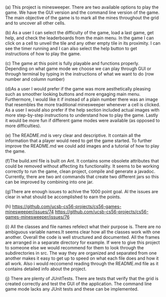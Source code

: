 

(a) This project is minesweeper. There are two available options to play the game. We have the GUI version and the command line version of the game. The main objective of the game is to mark all the mines throughout the grid and to uncover all other cells.

(b) As a user I can select the difficulty of the game, load a last game, get help, and check the leaderboards from the main menu. In the game I can click on a cell to unveil the tile and any other empty tile in its proximity. I can see the timer running and I can also select the help button to get instructions of how to play the game.

(c) The game at this point is fully playable and functions properly. Depending on what game mode we choose we can play through GUI or through terminal by typing in the instructions of what we want to do (row number and column number)

(d)As a user I would prefer if the game was more aesthetically pleasing such as smoother looking buttons and more engaging main menu. Furthermore, I would like it if instead of a plain number there was an image that resembles the more traditional minesweeper whenever a cell is clicked. As a user I would also prefer if the help section included actual images with more step-by-step instructions to understand how to play the game. Lastly it would be more fun if different game modes were available (as opposed to more difficulties).

(e) The README.md is very clear and descriptive. It contain all the information that a player would need to get the game started. To further improve the README.md we could add images and a tutorial of how to play the game.

(f)The build.xml file is built on Ant. It contains some obsolete attributes that could be removed without affecting its functionality. It seems to be working correctly to run the game, clean project, compile and generate a javadoc. Currently, there are two ant commands that create two different jars so this can be improved by combining into one jar.

(g)There are enough issues to achive the 1000 point goal. Al the issues are clear in what should be accomplished to earn the points.

(h)
https://github.com/ucsb-cs56-projects/cs56-games-minesweeper/issues/74
https://github.com/ucsb-cs56-projects/cs56-games-minesweeper/issues/76

(i) All the classes and file names refelect what their purpose is. There are no ambiguous variable names.It seems clear how all the classes work with one another. Overall the code is well structured and documented. All the frames are arranged in a separate directory for example. If were to give this project to someone else we would recommend for them to look through the subdirectories in src. The way they are organized and separated from one another makes it easy to get up to speed on what each file does and how it all work. Also i would reccomend reading through the README.md file as it contains detailed info about the project.

(j) There are plenty of JUnitTests. There are tests that verify that the grid is created correctly and test the GUI of the application. The command line game mode lacks any JUnit tests and these can be implemented.
